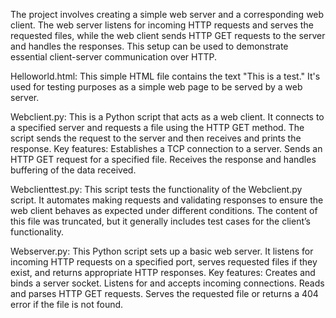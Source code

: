 The project involves creating a simple web server and a corresponding web client. The web server listens for incoming HTTP requests and serves the requested files, while the web client sends HTTP GET requests to the server and handles the responses. This setup can be used to demonstrate essential client-server communication over HTTP.

Helloworld.html: This simple HTML file contains the text "This is a test." It's used for testing purposes as a simple web page to be served by a web server.

Webclient.py: This is a Python script that acts as a web client. It connects to a specified server and requests a file using the HTTP GET method. The script sends the request to the server and then receives and prints the response. Key features: Establishes a TCP connection to a server. Sends an HTTP GET request for a specified file. Receives the response and handles buffering of the data received.

Webclienttest.py: This script tests the functionality of the Webclient.py script. It automates making requests and validating responses to ensure the web client behaves as expected under different conditions. The content of this file was truncated, but it generally includes test cases for the client’s functionality.

Webserver.py: This Python script sets up a basic web server. It listens for incoming HTTP requests on a specified port, serves requested files if they exist, and returns appropriate HTTP responses. Key features: Creates and binds a server socket. Listens for and accepts incoming connections. Reads and parses HTTP GET requests. Serves the requested file or returns a 404 error if the file is not found.
